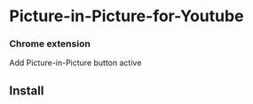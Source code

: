 # Picture-in-Picture-for-Youtube
### Chrome extension

Add Picture-in-Picture button active

## Install
